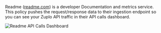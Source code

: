 Readme ([readme.com](https://readme.com)) is a developer Documentation and metrics service. This policy pushes the request/response data to their ingestion endpoint so you can see your Zuplo API traffic in their API calls dashboard.

![Readme API Calls Dashboard](https://cdn.zuplo.com/assets/071b2ead-7769-413b-a66a-133ae6fd755d.png)
